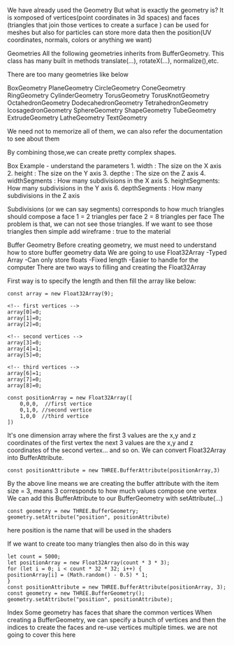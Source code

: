 We have already used the Geometry
But what is exactly the geometry is?
It is xomposed of vertices(point coordinates in 3d spaces) and faces (triangles that join those vertices to create a surface
)
can be used for meshes but also for particles
can store more data then the position(UV coordinates, normals, colors or anything we want)

Geometries
All the following geometries inherits from BufferGeometry.
This class has many built in methods translate(...), rotateX(...), normalize(),etc.

There are too many geometries like below

BoxGeometry         PlaneGeometry
CircleGeometry      ConeGeometry
RingGeometry        CylinderGeometry
TorusGeometry       TorusKnotGeometry
OctahedronGeometry  DodecahedronGeometry
TetrahedronGeometry IcosagedronGeometry
SphereGeometry      ShapeGeometry
TubeGeometry        ExtrudeGeometry
LatheGeometry       TextGeometry


We need not to memorize all of them, we can also refer the documentation to see about them

By combining those,we can create pretty complex shapes.

Box Example - understand the parameters
    1. width         : The size on the X axis
    2. height        : The size on the Y axis
    3. depthe        : The size on the Z axis
    4. widthSegments : How many subdivisions in the X axis
    5. heightSegments: How many subdivisions in the Y axis
    6. depthSegments : How many subdivisions in the Z axis

Subdivisions (or we can say segments) corresponds to how much triangles should compose a face
    1 = 2 triangles per face
    2 = 8 triangles per face
The problem is that, we can not see those triangles.
If we want to see those triangles then simple add wireframe : true to the material

Buffer Geometry
Before creating geometry, we must need to understand how to store buffer geometry data
We are going to use Float32Array
    -Typed Array
    -Can only store floats
    -Fixed length
    -Easier to handle for the computer
There are two ways to filling and creating the Float32Array

First way is to specify the length and then fill the array
like below:
<!-- first way to create a Float32Array -->
<!-- Float32Array -->
    const array = new Float32Array(9);

    <!-- first vertices -->
    array[0]=0;
    array[1]=0;
    array[2]=0;

    <!-- second vertices -->
    array[3]=0;
    array[4]=1;
    array[5]=0;

    <!-- third vertices -->
    array[6]=1;
    array[7]=0;
    array[8]=0;

<!-- another way to create array -->

    const positionArray = new Float32Array([
        0,0,0,  //first vertice
        0,1,0, //second vertice
        1,0,0  //third vertice
    ])
It's one dimension array where the first 3 values are the x,y and z coordinates of the first vertex
the next 3 values are the x,y and z coordinates of the second vertex... and so on.
We can convert Float32Array into BufferAttribute.

    const positionAttribute = new THREE.BufferAttribute(positionArray,3)
By the above line means we are creating the buffer attribute with the item size = 3, means 3 corresponds to how much values compose one vertex
We can add this BufferAttribute to our BufferGeometry with setAttribute(...) 

    const geometry = new THREE.BufferGeometry;
    geometry.setAttribute("position", positionAttribute)

here position is the name that will be used in the shaders

If we want to create too many triangles then also do in this way

    let count = 5000;
    let positionArray = new Float32Array(count * 3 * 3);
    for (let i = 0; i < count * 32 * 32; i++) {
    positionArray[i] = (Math.random() - 0.5) * 1;
    }
    const positionAttribute = new THREE.BufferAttribute(positionArray, 3);
    const geometry = new THREE.BufferGeometry();
    geometry.setAttribute("position", positionAttribute);

Index
Some geometry has faces that share the common vertices
When creating a BufferGeometry, we can specify a bunch of vertices and then the indices to create the faces and re-use vertices multiple times.
we are not going to cover this here
